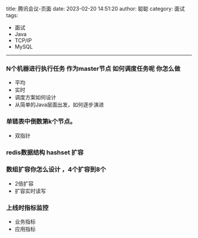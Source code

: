 title: 腾讯会议-页面
date: 2023-02-20 14:51:20
author: 聪聪
category: 面试
tags:
- 面试
- Java
- TCP/IP
- MySQL
---

### N个机器进行执行任务 作为master节点 如何调度任务呢 你怎么做
  + 平均
  + 实时
  + 调度方案如何设计
  + 从简单的Java层面出发，如何逐步演进
### 单链表中倒数第k个节点。
  + 双指针
### redis数据结构 hashset 扩容

### 数组扩容你怎么设计 ，4个扩容到8个
  + 2倍扩容
  + 扩容实时读写
### 上线时指标监控
  + 业务指标
  + 应用指标
